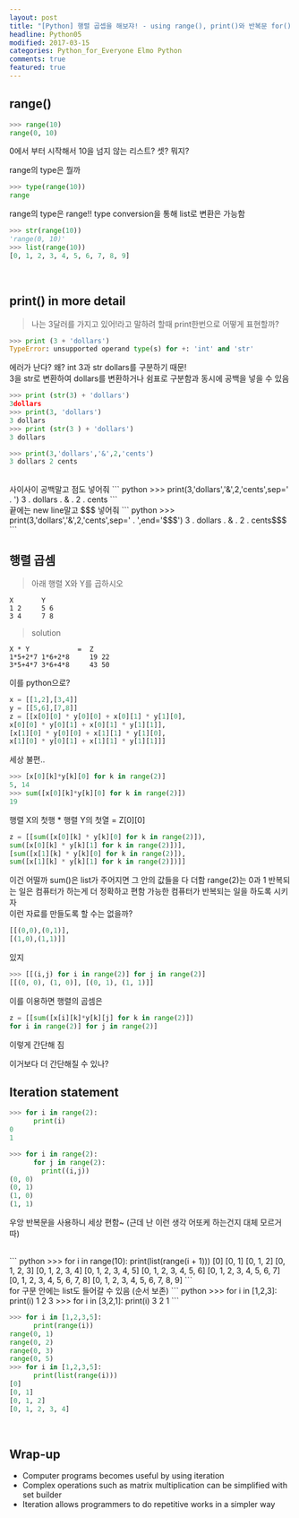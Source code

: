 ```yaml
---
layout: post
title: "[Python] 행렬 곱셉을 해보쟈! - using range(), print()와 반복문 for()"
headline: Python05
modified: 2017-03-15
categories: Python_for_Everyone Elmo Python
comments: true
featured: true
---
```


## range()
``` python
>>> range(10)
range(0, 10)
```
0에서 부터 시작해서 10을 넘지 않는 리스트? 셋? 뭐지?

range의 type은 뭘까
``` python
>>> type(range(10))
range
```
range의 type은 range!!
type conversion을 통해 list로 변환은 가능함

``` python
>>> str(range(10))
'range(0, 10)'
>>> list(range(10))
[0, 1, 2, 3, 4, 5, 6, 7, 8, 9]
```
<br>

## print() in more detail
> 나는 3달러를 가지고 있어!라고 말하려 할때 print한번으로 어떻게 표현할까?

``` python
>>> print (3 + 'dollars')
TypeError: unsupported operand type(s) for +: 'int' and 'str'
```
에러가 난다? 왜? int 3과 str dollars를 구분하기 때문!
<br>
3을 str로 변환하여 dollars를 변환하거나
쉼표로 구분함과 동시에 공백을 넣을 수 있음
``` python
>>> print (str(3) + 'dollars')
3dollars
>>> print(3, 'dollars')
3 dollars
>>> print (str(3 ) + 'dollars')
3 dollars
```

``` python
>>> print(3,'dollars','&',2,'cents')
3 dollars 2 cents
```
<br>
사이사이 공백말고 점도 넣어줘
``` python
>>> print(3,'dollars','&',2,'cents',sep=' . ')
3 . dollars . & . 2 . cents
```
<br>
끝에는 new line말고 $$$ 넣어줘
``` python
>>> print(3,'dollars','&',2,'cents',sep=' . ',end='$$$')
3 . dollars . & . 2 . cents$$$
```
<br>

## 행렬 곱셈

>아래 행렬 X와 Y를 곱하시오

```
X       Y
1 2     5 6
3 4     7 8
```
> solution

```
X * Y            =  Z
1*5+2*7 1*6+2*8     19 22
3*5+4*7 3*6+4*8     43 50
```

이를 python으로?
``` python
x = [[1,2],[3,4]]
y = [[5,6],[7,8]]
z = [[x[0][0] * y[0][0] + x[0][1] * y[1][0],
x[0][0] * y[0][1] + x[0][1] * y[1][1]],
[x[1][0] * y[0][0] + x[1][1] * y[1][0],
x[1][0] * y[0][1] + x[1][1] * y[1][1]]]
```
세상 불편..
<br>
``` python
>>> [x[0][k]*y[k][0] for k in range(2)]
5, 14
>>> sum([x[0][k]*y[k][0] for k in range(2)])
19
```
행렬 X의 첫행 * 행렬 Y의 첫열 = Z[0][0]
<br>
``` python
z = [[sum([x[0][k] * y[k][0] for k in range(2)]),
sum([x[0][k] * y[k][1] for k in range(2)])],
[sum([x[1][k] * y[k][0] for k in range(2)]),
sum([x[1][k] * y[k][1] for k in range(2)])]]
```
이건 어떨까
sum()은 list가 주어지면 그 안의 값들을 다 더함
range(2)는 0과 1
반복되는 일은 컴퓨터가 하는게 더 정확하고 편함
가능한 컴퓨터가 반복되는 일을 하도록 시키자
<br>
이런 자료를 만들도록 할 수는 없을까?
``` python
[[(0,0),(0,1)],
[(1,0),(1,1)]]
```
있지
``` python
>>> [[(i,j) for i in range(2)] for j in range(2)]
[[(0, 0), (1, 0)], [(0, 1), (1, 1)]]
```
이를 이용하면 행렬의 곱셈은
``` python
z = [[sum([x[i][k]*y[k][j] for k in range(2)])
for i in range(2)] for j in range(2)]
```
이렇게 간단해 짐

이거보다 더 간단해질 수 있나?
<br>

## Iteration statement
``` python
>>> for i in range(2):
      print(i)
0
1
```

``` python
>>> for i in range(2):
      for j in range(2):
        print((i,j))
(0, 0)
(0, 1)
(1, 0)
(1, 1)
```
우앙 반복문을 사용하니 세상 편함~
(근데 난 이런 생각 어또케 하는건지 대체 모르거따)

<br>
``` python
>>> for i in range(10):
      print(list(range(i + 1)))
[0]
[0, 1]
[0, 1, 2]
[0, 1, 2, 3]
[0, 1, 2, 3, 4]
[0, 1, 2, 3, 4, 5]
[0, 1, 2, 3, 4, 5, 6]
[0, 1, 2, 3, 4, 5, 6, 7]
[0, 1, 2, 3, 4, 5, 6, 7, 8]
[0, 1, 2, 3, 4, 5, 6, 7, 8, 9]
```

<br>
for 구문 안에는 list도 들어갈 수 있음 (순서 보존)
``` python
>>> for i in [1,2,3]:
      print(i)
1
2
3
>>> for i in [3,2,1]:
      print(i)
3
2
1
```

``` python
>>> for i in [1,2,3,5]:
      print(range(i))
range(0, 1)
range(0, 2)
range(0, 3)
range(0, 5)
>>> for i in [1,2,3,5]:
      print(list(range(i)))
[0]
[0, 1]
[0, 1, 2]
[0, 1, 2, 3, 4]
```
<br>

## Wrap-up
* Computer programs becomes useful by using iteration
* Complex operations such as matrix multiplication can be simplified with set builder
* Iteration allows programmers to do repetitive works in a simpler way
